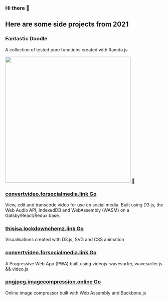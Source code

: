### Hi there 👋
## Here are some side projects from 2021

### Fantastic Doodle

A collection of tested pure functions created with Ramda.js

<a href="https://github.com/TCotton/fantastic-doodle"><img src="https://d2eip9sf3oo6c2.cloudfront.net/tags/images/000/000/943/landscape/ramda.png" width="400" alt="" /> 🔗</a>

### [convertvideo.forsocialmedia.link Go](convertvideo.forsocialmedia.link) 

View, edit and transcode video for use on social media. 
Built using D3.js, the Web Audio API, IndexedDB and WebAssembly (WASM) on a Gatsby/React/Redux base.

### [thisisa.lockdownchemz.link Go](thisisa.lockdownchemz.link)

Visualisations created with D3.js, SVG and CSS animation

### [convertvideo.forsocialmedia.link Go](convertvideo.forsocialmedia.link) 

A Progressive Web App (PWA) built using videojs-wavesurfer, wavesurfer.js && video.js

### [pngjpeg.imagecompression.online  Go](pngjpeg.imagecompression.online) 

Online image compressor built with Web Assembly and Backbone.js

<!--
**TCotton/TCotton** is a ✨ _special_ ✨ repository because its `README.md` (this file) appears on your GitHub profile.

Here are some ideas to get you started:

- 🔭 I’m currently working on ...
- 🌱 I’m currently learning ...
- 👯 I’m looking to collaborate on ...
- 🤔 I’m looking for help with ...
- 💬 Ask me about ...
- 📫 How to reach me: ...
- 😄 Pronouns: ...
- ⚡ Fun fact: ...
-->
